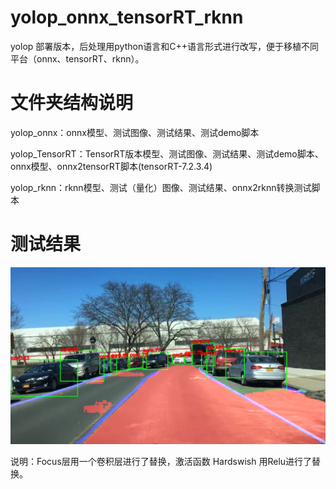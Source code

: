 # yolop_onnx_tensorRT_rknn

yolop 部署版本，后处理用python语言和C++语言形式进行改写，便于移植不同平台（onnx、tensorRT、rknn）。

# 文件夹结构说明

yolop_onnx：onnx模型、测试图像、测试结果、测试demo脚本

yolop_TensorRT：TensorRT版本模型、测试图像、测试结果、测试demo脚本、onnx模型、onnx2tensorRT脚本(tensorRT-7.2.3.4)

yolop_rknn：rknn模型、测试（量化）图像、测试结果、onnx2rknn转换测试脚本

# 测试结果

![image](https://github.com/cqu20160901/yolop_onnx_tensorRT_rknn/blob/main/yolop_onnx/onnx_result.jpg)

说明：Focus层用一个卷积层进行了替换，激活函数 Hardswish 用Relu进行了替换。


